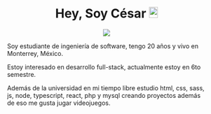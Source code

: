 <main style="margin: 0 auto; width: 90%;">

  <h1 align="center">Hey, Soy César <img width="20px" height="25px" src="https://em-content.zobj.net/source/noto-emoji-animations/344/waving-hand_medium-light-skin-tone_1f44b-1f3fc_1f3fc.gif"></h1>

  <p align="center">
    <img align="center" src="https://github.com/cesargmc/cesargmc/assets/106213582/9f030a55-d119-42c9-bdb8-ce19c7d28d9b" />
  </p>
  
  <p>Soy estudiante de ingeniería de software, tengo 20 años y vivo en Monterrey, México.</p>
  <p>Estoy interesado en desarrollo full-stack, actualmente estoy en 6to semestre.</p>
  <p>Además de la universidad en mi tiempo libre estudio html, css, sass, js, node, typescript, react, php y mysql creando proyectos además de eso me gusta jugar videojuegos.</p>
  
</main>
